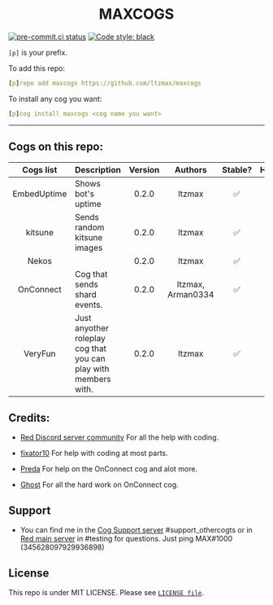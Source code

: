 <h1 align="center">MAXCOGS</h1>

[![pre-commit.ci status](https://results.pre-commit.ci/badge/github/maxbooiii/maxcogs/master.svg)](https://results.pre-commit.ci/latest/github/maxbooiii/maxcogs/master)
[![Code style: black](https://img.shields.io/badge/code%20style-black-000000.svg)](https://github.com/psf/black)

`[p]` is your prefix.

To add this repo: 

```yaml
[p]repo add maxcogs https://github.com/ltzmax/maxcogs
```

To install any cog you want:

```yaml
[p]cog install maxcogs <cog name you want>
```
---------------------------------------------------------------
## Cogs on this repo: <br>
| Cogs list | Description | Version | Authors | Stable? | Hidden? |
|:---:|---|:---:|:---:|:---:|:---:|
| EmbedUptime | Shows bot's uptime | 0.2.0 | ltzmax | ✅ | ❌ |
| kitsune | Sends random kitsune images | 0.2.0 | ltzmax | ✅ | ❌ |
| Nekos |  | 0.2.0 | ltzmax | ✅ | ❌ |
| OnConnect | Cog that sends shard events. | 0.2.0 | ltzmax, Arman0334 | ✅ | ❌ |
| VeryFun | Just anyother roleplay cog that you can play with members with. | 0.2.0 | ltzmax | ✅ | ❌ |

## Credits:
- [Red Discord server community](https://discord.gg/red) For all the help with coding.

- [fixator10](https://github.com/fixator10) For help with coding at most parts.

- [Preda](https://github.com/PredaaA/predacogs) For help on the OnConnect cog and alot more.

- [Ghost](https://github.com/Arman0334) For all the hard work on OnConnect cog.

## Support
- You can find me in the [Cog Support server](https://discord.gg/GET4DVk) #support_othercogts or in [Red main server](https://discord.gg/red) in #testing for questions. Just ping MAX#1000 (345628097929936898)

## License
This repo is under MIT LICENSE. Please see [`LICENSE file`](https://github.com/ltzmax/maxcogs/blob/master/LICENSE).
